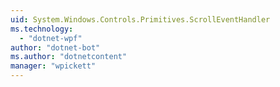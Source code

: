 ```yaml
---
uid: System.Windows.Controls.Primitives.ScrollEventHandler
ms.technology: 
  - "dotnet-wpf"
author: "dotnet-bot"
ms.author: "dotnetcontent"
manager: "wpickett"
---
```

